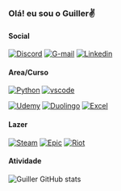 
### Olá! eu sou o Guiller✌
#### Social
[![Discord](https://img.shields.io/badge/Discord-7289DA?style=for-the-badge&logo=discord&logoColor=white)](https://discord.com/invite/aGMTur7spK)
[![G-mail](https://img.shields.io/badge/Gmail-D14836?style=for-the-badge&logo=gmail&logoColor=white)](https://mail.google.com/mail/u/1/?pli=1#inbox)
[![Linkedin](https://img.shields.io/badge/LinkedIn-0077B5?style=for-the-badge&logo=linkedin&logoColor=white)](https://www.linkedin.com/in/guiller-henrique-a79b4b2b9/)

#### Area/Curso
[![Python](https://img.shields.io/badge/Python-3776AB?style=for-the-badge&logo=python&logoColor=white)]()
[![vscode](https://img.shields.io/badge/Visual_Studio_Code-0078D4?style=for-the-badge&logo=visual%20studio%20code&logoColor=white)]()

[![Udemy](https://img.shields.io/badge/Udemy-EC5252?style=for-the-badge&logo=Udemy&logoColor=white)]()
[![Duolingo](https://img.shields.io/badge/Duolingo-58CC02?style=for-the-badge&logo=Duolingo&logoColor=white)]()
[![Excel](https://img.shields.io/badge/Microsoft_Excel-217346?style=for-the-badge&logo=microsoft-excel&logoColor=white)]()

#### Lazer
[![Steam](https://img.shields.io/badge/Steam-000000?style=for-the-badge&logo=steam&logoColor=white)]()
[![Epic](https://img.shields.io/badge/Epic%20Games-313131?style=for-the-badge&logo=Epic%20Games&logoColor=white)]()
[![Riot](https://img.shields.io/badge/Riot_Games-D32936?style=for-the-badge&logo=riot-games&logoColor=white)]()

#### Atividade
![Guiller GitHub stats](https://github-readme-stats.vercel.app/api?username=EclipsoG&show_icons=true&theme=tokyonight)
